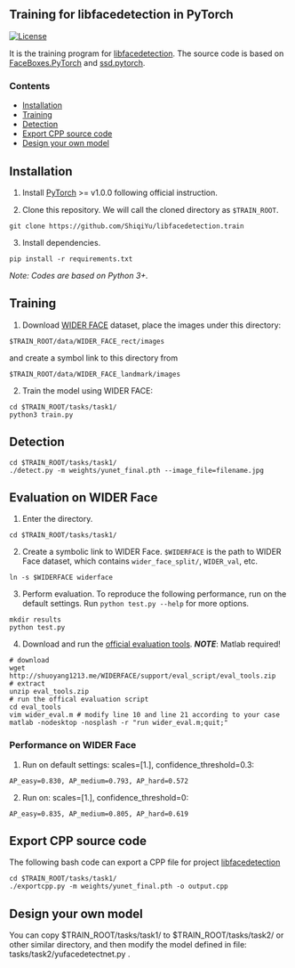 ## Training for libfacedetection in PyTorch

[![License](https://img.shields.io/badge/license-BSD-blue.svg)](LICENSE)

It is the training program for [libfacedetection](https://github.com/ShiqiYu/libfacedetection). The source code is based on [FaceBoxes.PyTorch](https://github.com/sfzhang15/FaceBoxes.PyTorch) and [ssd.pytorch](https://github.com/amdegroot/ssd.pytorch).


### Contents
- [Installation](#installation)
- [Training](#training)
- [Detection](#detection)
- [Export CPP source code](#export-cpp-source-code)
- [Design your own model](#design-your-own-model)

## Installation
1. Install [PyTorch](https://pytorch.org/) >= v1.0.0 following official instruction.

2. Clone this repository. We will call the cloned directory as `$TRAIN_ROOT`.
```Shell
git clone https://github.com/ShiqiYu/libfacedetection.train
```

3. Install dependencies.
```shell
pip install -r requirements.txt
```

_Note: Codes are based on Python 3+._

## Training
1. Download [WIDER FACE](http://mmlab.ie.cuhk.edu.hk/projects/WIDERFace/index.html) dataset, place the images under this directory:
  ```Shell
  $TRAIN_ROOT/data/WIDER_FACE_rect/images
  ```
  and create a symbol link to this directory from  
  ```Shell
  $TRAIN_ROOT/data/WIDER_FACE_landmark/images
  ```
2. Train the model using WIDER FACE:
  ```Shell
  cd $TRAIN_ROOT/tasks/task1/
  python3 train.py
  ```

## Detection
```Shell
cd $TRAIN_ROOT/tasks/task1/
./detect.py -m weights/yunet_final.pth --image_file=filename.jpg
```

## Evaluation on WIDER Face
1. Enter the directory.
```shell
cd $TRAIN_ROOT/tasks/task1/
```

2. Create a symbolic link to WIDER Face. `$WIDERFACE` is the path to WIDER Face dataset, which contains `wider_face_split/`, `WIDER_val`, etc.
```shell
ln -s $WIDERFACE widerface
```

3. Perform evaluation. To reproduce the following performance, run on the default settings. Run `python test.py --help` for more options.
```shell
mkdir results
python test.py
```

4. Download and run the [official evaluation tools](http://shuoyang1213.me/WIDERFACE/support/eval_script/eval_tools.zip). ***NOTE***: Matlab required!
```shell
# download
wget http://shuoyang1213.me/WIDERFACE/support/eval_script/eval_tools.zip
# extract
unzip eval_tools.zip
# run the offical evaluation script
cd eval_tools
vim wider_eval.m # modify line 10 and line 21 according to your case
matlab -nodesktop -nosplash -r "run wider_eval.m;quit;"
```

### Performance on WIDER Face
1. Run on default settings: scales=[1.], confidence_threshold=0.3:
```
AP_easy=0.830, AP_medium=0.793, AP_hard=0.572
```

2. Run on: scales=[1.], confidence_threshold=0:
```
AP_easy=0.835, AP_medium=0.805, AP_hard=0.619
```

## Export CPP source code
The following bash code can export a CPP file for project [libfacedetection](https://github.com/ShiqiYu/libfacedetection)
```Shell
cd $TRAIN_ROOT/tasks/task1/
./exportcpp.py -m weights/yunet_final.pth -o output.cpp
```
## Design your own model
You can copy $TRAIN_ROOT/tasks/task1/ to $TRAIN_ROOT/tasks/task2/ or other similar directory, and then modify the model defined in file: tasks/task2/yufacedetectnet.py .

